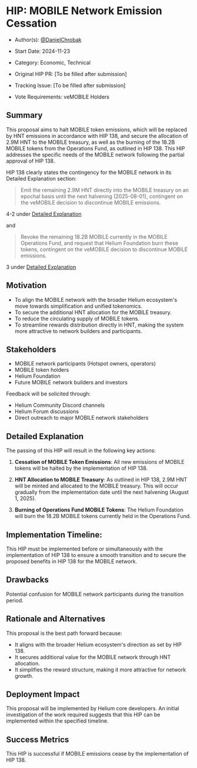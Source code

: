 # HIP: MOBILE Network Emission Cessation

- Author(s): [@DanielChrobak](https://github.com/DanielChrobak)

- Start Date: 2024-11-23

- Category: Economic, Technical

- Original HIP PR: [To be filled after submission]

- Tracking Issue: [To be filled after submission]

- Vote Requirements: veMOBILE Holders

## Summary

This proposal aims to halt MOBILE token emissions, which will be replaced by HNT emissions in accordance with HIP 138, and secure the allocation of 2.9M HNT to the MOBILE treasury, as well as the burning of the 18.2B MOBILE tokens from the Operations Fund, as outlined in HIP 138. This HIP addresses the specific needs of the MOBILE network following the partial approval of HIP 138.

HIP 138 clearly states the contingency for the MOBILE network in its Detailed Explanation section:

> Emit the remaining 2.9M HNT directly into the MOBILE treasury on an epochal basis until the next halvening (2025-08-01), contingent on the veMOBILE decision to discontinue MOBILE emissions.

4-2 under [Detailed Explanation](https://github.com/helium/HIP/blob/main/0138-return-to-hnt.md#detailed-explanation)

and

> Revoke the remaining 18.2B MOBILE currently in the MOBILE Operations Fund, and request that Helium Foundation burn these tokens, contingent on the veMOBILE decision to discontinue MOBILE emissions.

3 under [Detailed Explanation](https://github.com/helium/HIP/blob/main/0138-return-to-hnt.md#detailed-explanation)

## Motivation

- To align the MOBILE network with the broader Helium ecosystem's move towards simplification and unified tokenomics.
- To secure the additional HNT allocation for the MOBILE treasury.
- To reduce the circulating supply of MOBILE tokens.
- To streamline rewards distribution directly in HNT, making the system more attractive to network builders and participants.

## Stakeholders

- MOBILE network participants (Hotspot owners, operators)
- MOBILE token holders
- Helium Foundation
- Future MOBILE network builders and investors

Feedback will be solicited through:
- Helium Community Discord channels
- Helium Forum discussions
- Direct outreach to major MOBILE network stakeholders

## Detailed Explanation

The passing of this HIP will result in the following key actions:

1. **Cessation of MOBILE Token Emissions**: All new emissions of MOBILE tokens will be halted by the implementation of HIP 138.

2. **HNT Allocation to MOBILE Treasury**: As outlined in HIP 138, 2.9M HNT will be minted and allocated to the MOBILE treasury. This will occur gradually from the implementation date until the next halvening (August 1, 2025).

3. **Burning of Operations Fund MOBILE Tokens**: The Helium Foundation will burn the 18.2B MOBILE tokens currently held in the Operations Fund.

## Implementation Timeline:
This HIP must be implemented before or simultaneously with the implementation of HIP 138 to ensure a smooth transition and to secure the proposed benefits in HIP 138 for the MOBILE network.

## Drawbacks

Potential confusion for MOBILE network participants during the transition period.

## Rationale and Alternatives

This proposal is the best path forward because:
- It aligns with the broader Helium ecosystem's direction as set by HIP 138.
- It secures additional value for the MOBILE network through HNT allocation.
- It simplifies the reward structure, making it more attractive for network growth.

## Deployment Impact

This proposal will be implemented by Helium core developers. An initial investigation of the work required suggests that this HIP can be implemented within the specified timeline.

## Success Metrics

This HIP is successful if MOBILE emissions cease by the implementation of HIP 138.
